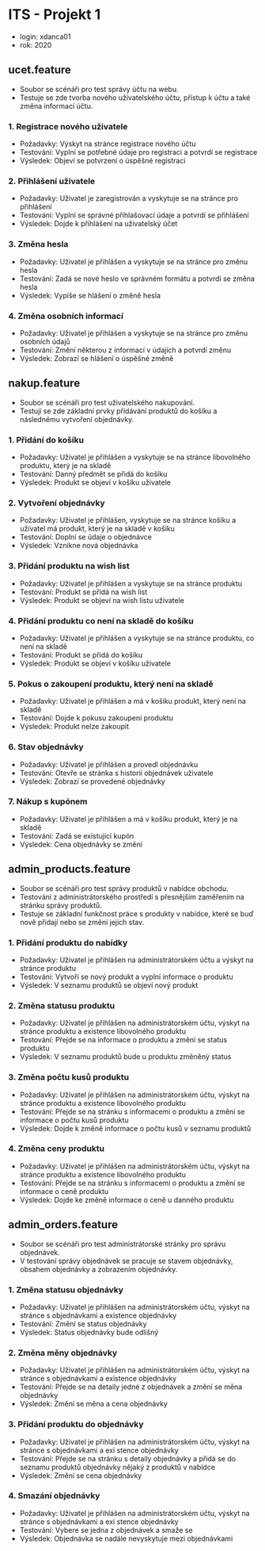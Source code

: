 # ITS - Projekt 1
 - login: xdanca01
 - rok: 2020
## ucet.feature
 - Soubor se scénáři pro test správy účtu na webu.
 - Testuje se zde tvorba nového uživatelského účtu, přístup k účtu a také změna informací účtu.
### 1. Registrace nového uživatele
 - Požadavky: Výskyt na stránce registrace nového účtu
 - Testování: Vyplní se potřebné údaje pro registraci a potvrdí se registrace
 - Výsledek: Objeví se potvrzení o úspěšné registraci
### 2. Přihlášení uživatele
 - Požadavky: Uživatel je zaregistrován a vyskytuje se na stránce pro přihlášení
 - Testování: Vyplní se správné přihlašovací údaje a potvrdí se přihlášení
 - Výsledek: Dojde k přihlášení na uživatelský účet
### 3. Změna hesla
 - Požadavky: Uživatel je přihlášen a vyskytuje se na stránce pro změnu hesla
 - Testování: Zadá se nové heslo ve správném formátu a potvrdí se změna hesla
 - Výsledek: Vypíše se hlášení o změně hesla
### 4. Změna osobních informací
 - Požadavky: Uživatel je přihlášen a vyskytuje se na stránce pro změnu osobních údajů
 - Testování: Změní některou z informací v údajích a potvrdí změnu
 - Výsledek: Zobrazí se hlášení o úspěšné změně
## nakup.feature
 - Soubor se scénáři pro test uživatelského nakupování.
 - Testují se zde základní prvky přidávání produktů do košíku a následnému vytvoření objednávky.
### 1. Přidání do košíku
 - Požadavky: Uživatel je přihlášen a vyskytuje se na stránce libovolného produktu, který je na skladě
 - Testování: Danný předmět se přidá do košíku
 - Výsledek: Produkt se objeví v košíku uživatele
### 2. Vytvoření objednávky
 - Požadavky: Uživatel je přihlášen, vyskytuje se na stránce košíku a uživatel má produkt, který je na skladě v košíku
 - Testování: Doplní se údaje o objednávce
 - Výsledek: Vznikne nová objednávka
### 3. Přidání produktu na wish list
 - Požadavky: Uživatel je přihlášen a vyskytuje se na stránce produktu
 - Testování: Produkt se přidá na wish list
 - Výsledek: Produkt se objeví na wish listu uživatele
### 4. Přidání produktu co není na skladě do košíku
 - Požadavky: Uživatel je přihlášen a vyskytuje se na stránce produktu, co není na skladě
 - Testování: Produkt se přidá do košíku
 - Výsledek: Produkt se objeví v košíku uživatele
### 5. Pokus o zakoupení produktu, který není na skladě
 - Požadavky: Uživatel je přihlášen a má v košíku produkt, který není na skladě
 - Testování: Dojde k pokusu zakoupení produktu
 - Výsledek: Produkt nelze zakoupit
### 6. Stav objednávky
 - Požadavky: Uživatel je přihlášen a provedl objednávku
 - Testování: Otevře se stránka s historií objednávek uživatele
 - Výsledek: Zobrazí se provedené objednávky
### 7. Nákup s kupónem
 - Požadavky: Uživatel je přihlášen a má v košíku produkt, který je na skladě
 - Testování: Zadá se existující kupón
 - Výsledek: Cena objednávky se změní
## admin_products.feature
 - Soubor se scénáři pro test správy produktů v nabídce obchodu.
 - Testování z administrátorského prostředí s přesnějším zaměřením na stránku správy produktů.
 - Testuje se základní funkčnost práce s produkty v nabídce, které se buď nově přidají nebo se změní jejich stav.
### 1. Přidání produktu do nabídky
 - Požadavky: Uživatel je přihlášen na administrátorském účtu a výskyt na stránce produktu
 - Testování: Vytvoří se nový produkt a vyplní informace o produktu
 - Výsledek: V seznamu produktů se objeví nový produkt
### 2. Změna statusu produktu
 - Požadavky: Uživatel je přihlášen na administrátorském účtu, výskyt na stránce produktu a existence libovolného produktu
 - Testování: Přejde se na informace o produktu a změní se status produktu
 - Výsledek: V seznamu produktů bude u produktu změněný status
### 3. Změna počtu kusů produktu
 - Požadavky: Uživatel je přihlášen na administrátorském účtu, výskyt na stránce produktu a existence
 libovolného produktu
 - Testování: Přejde se na stránku s informacemi o produktu a změní se informace o počtu kusů produktu
 - Výsledek: Dojde k změně informace o počtu kusů v seznamu produktů
### 4. Změna ceny produktu
 - Požadavky: Uživatel je přihlášen na administrátorském účtu, výskyt na stránce produktu a existence
 libovolného produktu
 - Testování: Přejde se na stránku s informacemi o produktu a změní se informace o ceně produktu
 - Výsledek: Dojde ke změně informace o ceně u danného produktu

## admin_orders.feature
 - Soubor se scénáři pro test administrátorské stránky pro správu objednávek.
 - V testování správy objednávek se pracuje se stavem objednávky, obsahem objednávky a zobrazením objednávky.
### 1. Změna statusu objednávky
 - Požadavky: Uživatel je přihlášen na administrátorském účtu, výskyt na stránce s objednávkami a existence objednávky
 - Testování: Změní se status objednávky
 - Výsledek: Status objednávky bude odlišný
### 2. Změna měny objednávky
 - Požadavky: Uživatel je přihlášen na administrátorském účtu, výskyt na stránce s objednávkami a existence objednávky
 - Testování: Přejde se na detaily jedné z objednávek a změní se měna objednávky
 - Výsledek: Změní se měna a cena objednávky
### 3. Přidání produktu do objednávky
 - Požadavky: Uživatel je přihlášen na administrátorském účtu, výskyt na stránce s objednávkami a exi
stence objednávky
 - Testování: Přejde se na stránku s detaily objednávky a přidá se do seznamu produktů objednávky nějaký z produktů v nabídce
 - Výsledek: Změní se cena objednávky
### 4. Smazání objednávky
 - Požadavky: Uživatel je přihlášen na administrátorském účtu, výskyt na stránce s objednávkami a exi
stence objednávky
 - Testování: Vybere se jedna z objednávek a smaže se
 - Výsledek: Objednávka se nadále nevyskytuje mezi objednávkami
